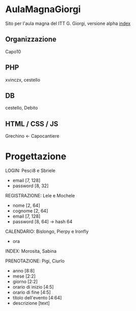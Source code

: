 # AulaMagnaGiorgi
Sito per l'aula magna del ITT G. Giorgi, versione alpha [index](http://138.41.20.100/~rizzello2400/)

## Organizzazione
Capo10

## PHP
xvinczx, cestello

## DB
cestello, Debito

## HTML / CSS / JS
Grechino <- Capocantiere

# Progettazione

LOGIN: Pesci8 e Sbriele
+ email    [7, 128]
+ password [8, 32]

REGISTRAZIONE: Lele e Mochele
+ nome      [2, 64]
+ cognome   [2, 64]
+ email     [7, 128]
+ password  [8, 64] -> hash 64

CALENDARIO: Bislongo, Pierpy e Ironfly
+ ora 

INDEX: Morosita, Sabina

PRENOTAZIONE: Pigi, Ciurlo
+ anno    [8:8]
+ mese    [2:2]
+ giorno   [2:2]
+ orario di inizio   [4:5]
+ orario di fine   [4:5]
+ titolo dell'evento   [4:64]
+ descrizione   [text]

